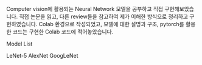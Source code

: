 Computer vision에 활용되는 Neural Network 모델을 공부하고 직접 구현해보았습니다.
직접 논문을 읽고, 다른 review들을 참고하여 제가 이해한 방식으로 정리하고 구현하였습니다.
Colab 환경으로 작성되었고, 모델에 대한 설명과 구조, pytorch를 활용한 코드는 구현한 Colab 코드에 적어놓았습니다.

Model List

LeNet-5
AlexNet
GoogLeNet
